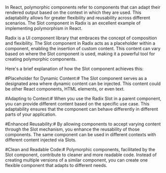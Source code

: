 In React, polymorphic components refer to components that can adapt their rendered output based on the context in which they are used. This adaptability allows for greater flexibility and reusability across different scenarios. The Slot component in Radix is an excellent example of implementing polymorphism in React.

Radix is a UI component library that embraces the concept of composition and flexibility. The Slot component in Radix acts as a placeholder within a component, enabling the insertion of custom content. This content can vary based on where the Slot component is used, making it a powerful tool for creating polymorphic components.

Here's a brief explanation of how the Slot component achieves this:

#Placeholder for Dynamic Content:#
The Slot component serves as a designated area where dynamic content can be injected. This content could be other React components, HTML elements, or even text.

#Adapting to Context:#
When you use the Radix Slot in a parent component, you can provide different content based on the specific use case. This adaptability ensures that the component can behave differently in different parts of your application.

#Enhanced Reusability:#
By allowing components to accept varying content through the Slot mechanism, you enhance the reusability of those components. The same component can be used in different contexts with different content injected via Slots.

#Clean and Readable Code:#
Polymorphic components, facilitated by the Slot component, contribute to cleaner and more readable code. Instead of creating multiple versions of a similar component, you can create one flexible component that adapts to different needs.
